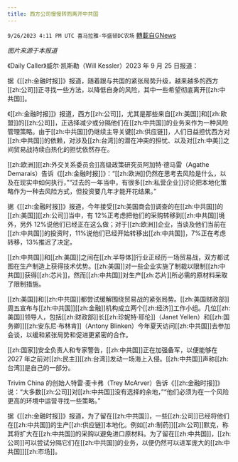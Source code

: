 ```yaml
---
title: 西方公司慢慢转而离开中共国
---
```

`9/26/2023 4:11 PM UTC 喜马拉雅-华盛顿DC农场` [轉載自GNews](https://gnews.org/articles/1743547)

*图片来源于本报道*

 

《Daily Caller》威尔·凯斯勒（Will Kessler）2023 年 9 月 25 日报道：

据《[[zh:金融时报]]》报道，随着跟与共国的紧张局势升级，越来越多的西方[[zh:公司]]正寻找一些方法，以降低自身的风险，其中一些希望彻底离开[[zh:中共国]]。

《[[zh:金融时报]]》报道，西方[[zh:公司]]，尤其是那些来自[[zh:美国]]和[[zh:欧盟]]的[[zh:公司]]，正选择减少或分隔他们在[[zh:中共国]]的业务来作为一种风险管理策略。由于[[zh:中共国]]仍继续主导关键[[zh:供应链]]，人们日益担忧西方对[[zh:中共国]]的依赖，对涉及[[zh:台湾]]的潜在冲突的担忧、以及对[[zh:中美]]之间贸易战持续白热化的担忧依然存在。

[[zh:欧洲]][[zh:外交关系委员会]]高级政策研究员阿加特·德马雷（Agathe Demarais）告诉《[[zh:金融时报]]》：“[[zh:欧洲]]仍然在思考去风险是什么，以及在现实中如何执行，”“过去的一年当中，有很多[[zh:私营企业]]讨论把本地化策略作为一种去风险方式，但投资要几年才能开花结果。”

据《[[zh:金融时报]]》报道，今年接受[[zh:美国商会]]调查的在[[zh:中共国]]的[[zh:美国]][[zh:公司]]当中，有 12%正考虑把他们的采购转移到[[zh:中共国]]境外，另外 12%说他们已经正在这么做；对于[[zh:欧洲]]企业，当谈及他们当前在[[zh:中共国]]的投资时，11%说他们已经开始转移出[[zh:中共国]]，7%正在考虑转移，13%推迟了决定。

[[zh:中共国]]和[[zh:美国]]之间在[[zh:半导体]]行业正经历一场贸易战，双方都试图在生产制造上获得技术优势。[[zh:美国]]对一些企业实施了制裁以限制[[zh:中共国]]获得[[zh:芯片]]，然而[[zh:中共国]]对生产[[zh:芯片]]所必需的原材料采取了限制措施。

[[zh:美国]]和[[zh:中共国]]都尝试缓解围绕贸易战的紧张局势。[[zh:美国财政部]]周五宣布与[[zh:中共国]][[zh:金融]]机构成立两个[[zh:经济]]工作小组。几位[[zh:美国]]领导人，包括[[zh:财政部]]长[[zh:珍妮特·耶伦]]（Janet Yellen）和[[zh:国务卿]][[zh:安东尼·布林肯]]（Antony Blinken）今年夏天访问[[zh:中共国]]去参加会谈，以缓和紧张局势和促进更紧密的合作。

[[zh:国家]]安全负责人和专家警告，[[zh:中共国]]正在加强备军，以便能够在 2027 年之前对[[zh:民主]][[zh:台湾]]发动一场海上入侵。[[zh:中共国]]声称[[zh:台湾]]是自己的一部分。

Trivim China 的创始人特雷·麦卡弗（Trey McArver）告诉《[[zh:金融时报]]》说：“大多数[[zh:公司]]对[[zh:中共国]]没有选择的余地，”“他们必须为在一个风险更高的环境中运营寻找一些策略。”

据《[[zh:金融时报]]》报道，为了留在[[zh:中共国]]，一些[[zh:公司]]已经将他们在[[zh:中共国]]的生产[[zh:供应链]]本地化。例如[[zh:制药]][[zh:公司]]默克，称其将扩大在[[zh:中共国]]的采购以避免进口原材料。为了留在[[zh:中共国]]，[[zh:公司]]可以尝试分隔它们在[[zh:中共国]]的业务，以便仍然可以进军庞大的[[zh:中共国]][[zh:市场]]。
